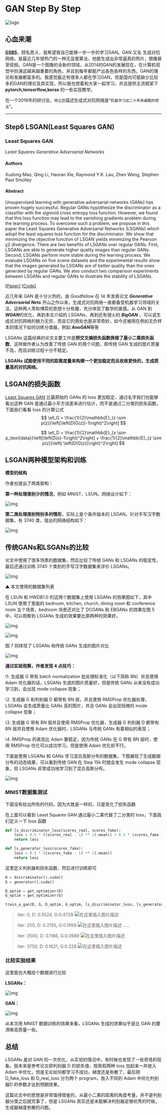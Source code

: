 # GAN Step By Step



![logo](https://img-blog.csdnimg.cn/dc199d960b704e0c9331376e069be96e.png#pic_center)

## 心血来潮

**[GSBS][1]**，顾名思义，我希望我自己能够一步一步的学习GAN。GAN 又名 生成对抗网络，是最近几年很热门的一种无监督算法，他能生成出非常逼真的照片，图像甚至视频。GAN是一个图像的全新的领域，从2014的GAN的发展现在，在计算机视觉中扮演这越来越重要的角色，并且到每年都能产出各色各样的东西，GAN的理论和发展都蛮多的。我感觉最近有很多人都在学习GAN，但是国内可能缺少比较多的GAN的理论及其实现，所以我也想着和大家一起学习，并且提供主流框架下 **pytorch,tensorflow,keras** 的一些实现教学。

在一个2016年的研讨会，`杨立昆`描述生成式对抗网络是“`机器学习这二十年来最酷的想法`”。

---

## Step6 LSGAN(Least Squares GAN)

### Least Squares GAN

*Least Squares Generative Adversarial Networks*

#### Authors

Xudong Mao, Qing Li, Haoran Xie, Raymond Y.K. Lau, Zhen Wang, Stephen Paul Smolley

#### Abstract

Unsupervised learning with generative adversarial networks (GANs) has proven hugely successful. Regular GANs hypothesize the discriminator as a classifier with the sigmoid cross entropy loss function. However, we found that this loss function may lead to the vanishing gradients problem during the learning process. To overcome such a problem, we propose in this paper the Least Squares Generative Adversarial Networks (LSGANs) which adopt the least squares loss function for the discriminator. We show that minimizing the objective function of LSGAN yields minimizing the Pearson χ2 divergence. There are two benefits of LSGANs over regular GANs. First, LSGANs are able to generate higher quality images than regular GANs. Second, LSGANs perform more stable during the learning process. We evaluate LSGANs on five scene datasets and the experimental results show that the images generated by LSGANs are of better quality than the ones generated by regular GANs. We also conduct two comparison experiments between LSGANs and regular GANs to illustrate the stability of LSGANs.

[[Paper\]][1] [[Code\]][2]

近几年来 GAN 是十分火热的，由 Goodfellow 在 14 年发表论文 ***Generative Adversarial Nets*** 开山之作以来，生成式对抗网络一直都备受机器学习领域的关注，这种两人零和博弈的思想十分有趣，充分体现了数学的美感。从 GAN 到 ***WGAN***的优化，再到本文介绍的 LSGANs，再到还有很火的 ***BigGAN*** ，可以说生成式对抗网络的魅力无穷，而且它的用处也是非常奇妙，如今还被用在例如无负样本的情况下如何训练分类器，例如 ***AnoGAN***等等

LSGANs 这篇经典的论文主要工作是**把交叉熵损失函数换做了最小二乘损失函数**，这样做作者认为改善了传统 GAN 的两个问题，即传统 GAN 生成的图片质量不高，而且训练过程十分不稳定。

**LSGANs 试图使用不同的距离度量来构建一个更加稳定而且收敛更快的，生成质量高的对抗网络。**



## LSGAN的损失函数

[Least Squares GAN](https://arxiv.org/abs/1611.04076) 比最原始的 GANs 的 loss 更加稳定，通过名字我们也能够看出这种 GAN 是通过最小平方误差来进行估计，而不是通过二分类的损失函数，下面我们看看 loss 的计算公式
$$
\ell_G  =  \frac{1}{2}\mathbb{E}_{z \sim p(z)}\left[\left(D(G(z))-1\right)^2\right]
$$

$$
\ell_D = \frac{1}{2}\mathbb{E}_{x \sim p_\text{data}}\left[\left(D(x)-1\right)^2\right] + \frac{1}{2}\mathbb{E}_{z \sim p(z)}\left[ \left(D(G(z))\right)^2\right]
$$

##  LSGAN两种模型架构和训练

**模型的结构**

作者也提出了两类架构：

**第一种处理类别少的情况**，例如 MNIST、LSUN。网络设计如下：

![img](https://image.jiqizhixin.com/uploads/editor/cfab0517-8190-4767-8407-476d2e8875cc/1539586994112.png)

**第二类处理类别特别多的情形**，实际上是个条件版本的 LSGAN。针对手写汉字数据集，有 3740 类，提出的网络结构如下：

![img](https://image.jiqizhixin.com/uploads/editor/b9407119-5c69-4889-bc3a-2a146d2527d7/1539586994539.png)



## 传统GANs和LSGANs的比较

论文中使用了很多场景的数据集，然后比较了传统 GANs 和 LSGANs 的稳定性，最后还通过训练 3740 个类别的手写汉字数据集来评价 LSGANs。

![img](https://image.jiqizhixin.com/uploads/editor/7db71394-818b-4ec1-bb06-61adb39abaf6/1539586994483.png)

▲ 本文使用的数据集列表

在 LSUN 和 HWDB1.0 的这两个数据集上使用 LSGANs 的效果图如下，其中 LSUN 使用了里面的 bedroom, kitchen, church, dining room 和 conference room 五个场景，bedroom 场景还对比了 DCGANs 和 EBGANs 的效果在图 5 中，可以观察到 LSGANs 生成的效果要比那两种的效果好。

![img](https://image.jiqizhixin.com/uploads/editor/8531e6cc-d253-47de-b05c-c5db160d1d7a/1539586995185.png)

![img](https://image.jiqizhixin.com/uploads/editor/2f7e8aab-27fa-4292-b524-f331bac4f1b7/1539586995841.png)

图 7 则体现了 LSGANs 和传统 GANs 生成的图片对比

![img](https://image.jiqizhixin.com/uploads/editor/08f5f6c1-d5d1-489a-8c32-7a6d97a923eb/1539586997258.png)

**通过实验观察，作者发现 4 点技巧：** 

\1. 生成器 G 带有 batch normalization 批处理标准化（以下简称 BN）并且使用 Adam 优化器的话，LSGANs 生成的图片质量好，但是传统 GANs 从来没有成功学习到，会出现 mode collapse 现象；

\2. 生成器 G 和判别器 D 都带有 BN 层，并且使用 RMSProp 优化器处理，LSGANs 会生成质量比 GANs 高的图片，并且 GANs 会出现轻微的 mode collapse 现象；

\3. 生成器 G 带有 BN 层并且使用 RMSProp 优化器，生成器 G 判别器 D 都带有 BN 层并且使用 Adam 优化器时，LSGANs 与传统 GANs 有着相似的表现；

\4. RMSProp 的表现比 Adam 要稳定，因为传统 GANs 在 G 带有 BN 层时，使用 RMSProp 优化可以成功学习，但是使用 Adam 优化却不行。

下面是使用 LSGANs 和 GANs 学习混合高斯分布的数据集，下图展现了生成数据分布的动态结果，可以看到传统 GAN 在 Step 15k 时就会发生 mode collapse 现象，但 LSGANs 非常成功地学习到了混合高斯分布。

![img](https://image.jiqizhixin.com/uploads/editor/0fa1367b-740b-4c8b-89b5-5179e9246184/1539586995460.png)

### MNIST数据集测试

下面没有给出所有的代码，因为大致是一样的，只是变化了损失函数

在上面可以看到 Least Squares GAN 通过最小二乘代替了二分类的 loss，下面我们定义一下 loss 函数

```python
def ls_discriminator_loss(scores_real, scores_fake):
    loss = 0.5 * ((scores_real - 1) ** 2).mean() + 0.5 * (scores_fake ** 2).mean()
    return loss

def ls_generator_loss(scores_fake):
    loss = 0.5 * ((scores_fake - 1) ** 2).mean()
    return loss
```

这里定义判别器和损失函数，然后进行训练即可

```python
D = discriminator().cuda()
G = generator().cuda()

D_optim = get_optimizer(D)
G_optim = get_optimizer(G)

train_a_gan(D, G, D_optim, G_optim, ls_discriminator_loss, ls_generator_loss)
```

> Iter: 0, D: 0.5524, G:0.4728
> ![在这里插入图片描述](https://img-blog.csdnimg.cn/5b7f8eb09df7435abc7f0149168bd6fe.png)
>
> Iter: 250, D: 0.2155, G:0.1959
> ![在这里插入图片描述](https://img-blog.csdnimg.cn/470bae2cf01b4d1a9a20ccc947d80684.png)
> ......
>
> Iter: 3500, D: 0.1186, G:0.3989
> ![在这里插入图片描述](https://img-blog.csdnimg.cn/022273f0db7a4a2693a2c78fa4aa9726.png)
>
> Iter: 3750, D: 0.1621, G:0.228
> ![在这里插入图片描述](https://img-blog.csdnimg.cn/5f6a494221df4456b754dc8595ca80a7.png)

### 比较实验结果

这里面也大概给个数据进行比较

**LSGANs：**

![img](https://image.jiqizhixin.com/uploads/editor/492955d0-7903-43c0-bd37-0dd6ce1aa14b/1539586997939.png)

**GAN：**

![img](https://image.jiqizhixin.com/uploads/editor/fa6a19f1-9e70-4fff-95ac-6f15f610ba88/1539586995940.png)

从本次用 MNIST 数据训练的效果来看，LSGANs 生成的效果似乎是比 GAN 的要清晰高质量一些。

## 总结

LSGANs 是对 GAN 的一次优化，从实验的情况中，有时候也发现了一些奇怪的现象。我本来是参考论文把判别器 D 的损失值，按真假两种 loss 加起来一并放入 Adam 中优化，但是无论如何都学习不成功，梯度还是弥散了，最后把 D_fake_loss 和 D_real_loss 分为两个 program，放入不同的 Adam 中优化判别器D 的参数才达到预期效果。

这篇论文中的思想是非常值得借鉴的，从最小二乘的距离的角度考量，并不是判别器分类之后就完事了，但是 LSGANs 其实还是未能解决判别器足够优秀的时候，生成器梯度弥散的问题。

[1]: https://arxiv.org/abs/1611.04076  "LSGAN"
[2]: https://github.com/eriklindernoren/PyTorch-GAN/blob/master/implementations/lsgan/lsgan.py
[3]: https://www.jiqizhixin.com/articles/2018-10-15-24 "LSGAN：最小二乘生成对抗网络"
[4]: https://zhuanlan.zhihu.com/p/25768099

